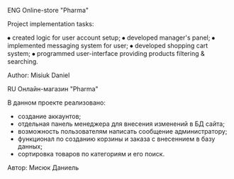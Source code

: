 ENG
Online-store "Pharma"

Project implementation tasks:

⦁	created logic for user account setup;
⦁	developed manager's panel;
⦁	implemented messaging system for user;
⦁	developed shopping cart system;
⦁	programmed user-interface providing products filtering & searching.

 Author: Misiuk Daniel

RU
Oнлайн-магазин "Pharma"

В данном проекте реализовано:
  - создание аккаунтов;
  - отдельная панель менеджера для внесения изменений в БД сайта;
  - возможность пользователям написать сообщение администратору;
  - функционал по созданию корзины и заказа с внесеннием в базу данных;
  - сортировка товаров по категориям и его поиск.
  
Автор: Мисюк Даниель
